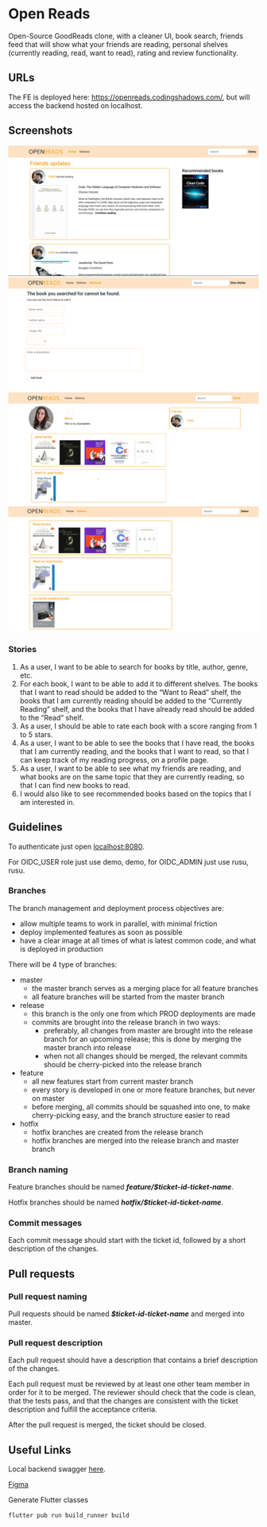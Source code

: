 # Open Reads

Open-Source GoodReads clone, with a cleaner UI, book search, friends feed that will show what your friends are reading, personal shelves (currently reading, read, want to read), rating and review functionality.

## URLs

The FE is deployed here: https://openreads.codingshadows.com/, but will access the backend hosted on localhost.

## Screenshots
![Home screenshot](/screenshots/home.png?raw=true)
![Add book screenshot](/screenshots/add-book.png?raw=true)
![User profile screenshot](/screenshots/profile.png?raw=true)
![Shelves screenshot](/screenshots/shelves.png?raw=true)

### Stories

1. As a user, I want to be able to search for books by title, author, genre, etc.
2. For each book, I want to be able to add it to different shelves. The books that I want to read should be added to the “Want to Read” shelf, the books that I am currently reading should be added to the “Currently Reading” shelf, and the books that I have already read should be added to the “Read” shelf.
3. As a user, I should be able to rate each book with a score ranging from 1 to 5 stars.
4. As a user, I want to be able to see the books that I have read, the books that I am currently reading, and the books that I want to read, so that I can keep track of my reading progress, on a profile page.
5. As a user, I want to be able to see what my friends are reading, and what books are on the same topic that they are currently reading, so that I can find new books to read.
6. I would also like to see recommended books based on the topics that I am interested in.

## Guidelines
To authenticate just open [localhost:8080](localhost:8080).

For OIDC_USER role just use demo, demo, for OIDC_ADMIN just use rusu, rusu.

### Branches

The branch management and deployment process objectives are:

* allow multiple teams to work in parallel, with minimal friction
* deploy implemented features as soon as possible
* have a clear image at all times of what is latest common code, and what is deployed in production

There will be 4 type of branches:

* master
  * the master branch serves as a merging place for all feature branches
  * all feature branches will be started from the master branch
* release
  * this branch is the only one from which PROD deployments are made
  * commits are brought into the release branch in two ways:
    * preferably, all changes from master are brought into the release branch for an upcoming release; this is done by merging the master branch into release
    * when not all changes should be merged, the relevant commits should be cherry-picked into the release branch
* feature
  * all new features start from current master branch
  * every story is developed in one or more feature branches, but never on master
  * before merging, all commits should be squashed into one, to make cherry-picking easy, and the branch structure easier to read
* hotfix
  * hotfix branches are created from the release branch
  * hotfix branches are merged into the release branch and master branch

### Branch naming

Feature branches should be named ***feature/$ticket-id-ticket-name***.

Hotfix branches should be named ***hotfix/$ticket-id-ticket-name***.

### Commit messages

Each commit message should start with the ticket id, followed by a short description of the changes.

## Pull requests

### Pull request naming

Pull requests should be named ***$ticket-id-ticket-name*** and merged into master.

### Pull request description

Each pull request should have a description that contains a brief description of the changes.

Each pull request must be reviewed by at least one other team member in order for it to be merged. The reviewer should check that the code is clean, that the tests pass, and that the changes are consistent with the ticket description and fulfill the acceptance criteria.

After the pull request is merged, the ticket should be closed.

## Useful Links

Local backend swagger [here](http://localhost:8080/swagger-ui/index.html).

[Figma](https://www.figma.com/file/5n6GkvKFhgsmvVssX9WZpM/Open-Reads)

Generate Flutter classes
```bash
flutter pub run build_runner build
```
